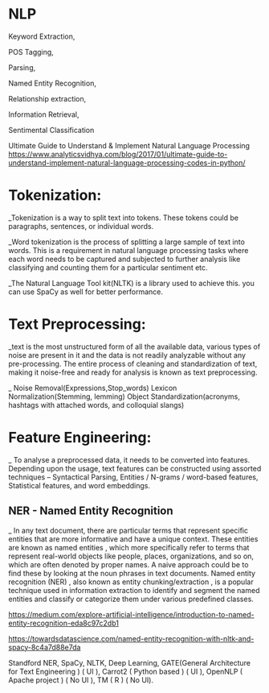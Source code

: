  # NLP

Keyword Extraction,

POS Tagging,

Parsing,

Named Entity Recognition,

Relationship extraction,

Information Retrieval,

Sentimental Classification

Ultimate Guide to Understand & Implement Natural Language Processing
https://www.analyticsvidhya.com/blog/2017/01/ultimate-guide-to-understand-implement-natural-language-processing-codes-in-python/

# Tokenization:

_Tokenization is a way to split text into tokens. These tokens could be paragraphs, sentences, or individual words.

_Word tokenization is the process of splitting a large sample of text into words. This is a requirement in natural language      processing tasks where each word needs to be captured and subjected to further analysis like classifying and counting them   for a particular sentiment etc.

_The Natural Language Tool kit(NLTK) is a library used to achieve this. you can use SpaCy as well for better performance.


# Text Preprocessing:

_text is the most unstructured form of all the available data, various types of noise are present in it and the data is not readily analyzable without any pre-processing. The entire process of cleaning and standardization of text, making it noise-free and ready for analysis is known as text preprocessing.

_ Noise Removal(Expressions,Stop_words)
  Lexicon Normalization(Stemming, lemming)
  Object Standardization(acronyms, hashtags with attached words, and colloquial slangs)
  
# Feature Engineering:

_ To analyse a preprocessed data, it needs to be converted into features. Depending upon the usage, text features can be constructed using assorted techniques – Syntactical Parsing, Entities / N-grams / word-based features, Statistical features, and word embeddings.


## NER - Named Entity Recognition ##

_ In any text document, there are particular terms that represent specific entities that are more informative and have a unique context. These entities are known as named entities , which more specifically refer to terms that represent real-world objects like people, places, organizations, and so on, which are often denoted by proper names. A naive approach could be to find these by looking at the noun phrases in text documents. Named entity recognition (NER) , also known as entity chunking/extraction , is a popular technique used in information extraction to identify and segment the named entities and classify or categorize them under various predefined classes.


https://medium.com/explore-artificial-intelligence/introduction-to-named-entity-recognition-eda8c97c2db1

https://towardsdatascience.com/named-entity-recognition-with-nltk-and-spacy-8c4a7d88e7da

Standford NER,
SpaCy,
NLTK,
Deep Learning,
GATE(General Architecture for Text Engineering ) ( UI ),
Carrot2 ( Python based ) ( UI ),
OpenNLP ( Apache project ) ( No UI ),
TM ( R ) ( No UI).






